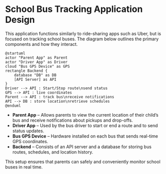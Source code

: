 # School Bus Tracking Application Design

This application functions similarly to ride-sharing apps such as Uber, but is focused on tracking school buses. The diagram below outlines the primary components and how they interact.

```plantuml
@startuml
actor "Parent App" as Parent
actor "Driver App" as Driver
cloud "Bus GPS Device" as GPS
rectangle Backend {
    database "DB" as DB
    [API Server] as API
}
Driver --> API : Start/Stop route\nsend status
GPS --> API : live coordinates
Parent --> API : track bus\nreceive notifications
API --> DB : store location\nretrieve schedules
@enduml
```

* **Parent App** – Allows parents to view the current location of their child’s bus and receive notifications about pickups and drop-offs.
* **Driver App** – Used by the bus driver to start or end a route and to send status updates.
* **Bus GPS Device** – Hardware installed on each bus that sends real-time GPS coordinates.
* **Backend** – Consists of an API server and a database for storing bus routes, schedules, and location history.

This setup ensures that parents can safely and conveniently monitor school buses in real time.
